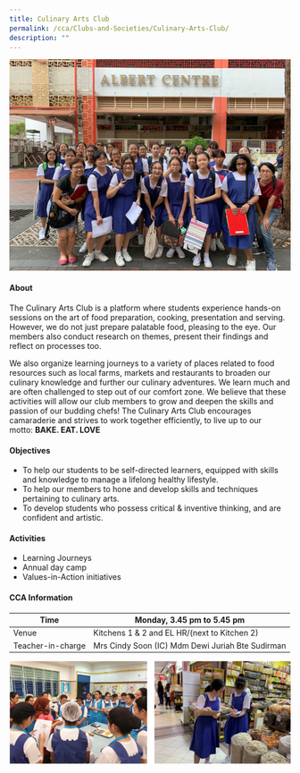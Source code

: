 ```yaml
---
title: Culinary Arts Club
permalink: /cca/Clubs-and-Societies/Culinary-Arts-Club/
description: ""
---
```


![](/images/CCA/Clubs%20and%20Societies/Culinary%20Arts%20Club/C1.jpg)

#### **About**


The Culinary Arts Club is a platform where students experience hands-on sessions on the art of food preparation, cooking, presentation and serving. However, we do not just prepare palatable food, pleasing to the eye. Our members also conduct research on themes, present their findings and reflect on processes too.  

  

We also organize learning journeys to a variety of places related to food resources such as local farms, markets and restaurants to broaden our culinary knowledge and further our culinary adventures. We learn much and are often challenged to step out of our comfort zone. We believe that these activities will allow our club members to grow and deepen the skills and passion of our budding chefs! The Culinary Arts Club encourages camaraderie and strives to work together efficiently, to live up to our motto: **BAKE. EAT. LOVE**

#### **Objectives**


*   To help our students to be self-directed learners, equipped with skills and knowledge to manage a lifelong healthy lifestyle.
*   To help our members to hone and develop skills and techniques pertaining to culinary arts.
*   To develop students who possess critical & inventive thinking, and are confident and artistic.

#### **Activities**


*   Learning Journeys
*   Annual day camp
*   Values-in-Action initiatives

#### **CCA Information**


| Time               | Monday, 3.45 pm to 5.45 pm                        |
|--------------------|---------------------------------------------------|
| Venue              | Kitchens 1 & 2 and EL HR/(next to Kitchen 2)      |
| Teacher-in-charge  | Mrs Cindy Soon (IC) Mdm Dewi Juriah Bte Sudirman  |


![](/images/CCA/Clubs%20and%20Societies/Culinary%20Arts%20Club/C2.png)
